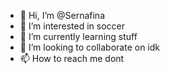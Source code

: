 - 👋 Hi, I’m @Sernafina
- 👀 I’m interested in soccer
- 🌱 I’m currently learning stuff
- 💞️ I’m looking to collaborate on idk
- 📫 How to reach me dont

<!---
Sernafina/Sernafina is a ✨ special ✨ repository because its `README.md` (this file) appears on your GitHub profile.
You can click the Preview link to take a look at your changes.
--->
